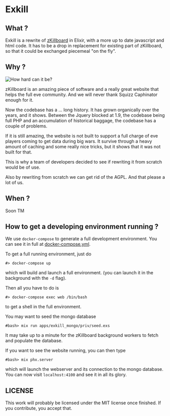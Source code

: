 # Exkill

## What ?

Exkill is a rewrite of [zKillboard](https://zkillboard.com/) in Elixir, with a more up to date javascript and html code. It has to be a drop in replacement for existing part of zKillboard, so that it could be exchanged piecemeal "on the fly".

## Why ?
![How hard can it be?](http://i.imgur.com/RGSwt62.jpg)

zKillboard is an amazing piece of software and a really great website that helps the full eve community. And we will never thank Squizz Caphinator enough for it.

Now the codebase has a ... long history. It has grown organically over the years, and it shows. Between the Jquery blocked at 1.9, the codebase being full PHP and an accumulation of historical baggage, the codebase has a couple of problems.

If it is still amazing, the website is not built to support a full charge of eve players coming to get data during big wars. It survive through a heavy amount of caching and some really nice tricks, but it shows that it was not built for that.

This is why a team of developers decided to see if rewriting it from scratch would be of use.

Also by rewriting from scratch we can get rid of the AGPL. And that please a lot of us.

## When ?

Soon TM

## How to get a developing environment running ?

We use `docker-compose` to generate a full development environment.
You can see it in full at [docker-compose.yml](docker-compose.yml).

To get a full running environment, just do 
```
#> docker-compose up
```

which will build and launch a full environment. (you can launch it in the background with the `-d` flag).

Then all you have to do is
```
#> docker-compose exec web /bin/bash
```
to get a shell in the full environment.

You may want to seed the mongo database
```
#bash> mix run apps/exkill_mongo/priv/seed.exs
```

It may take up to a minute for the zKillboard background workers to fetch and populate the database.

If you want to see the website running, you can then type
```
#bash> mix phx.server
```
which will launch the webserver and its connection to the mongo database.
You can now visit `localhost:4100` and see it in all its glory.


## LICENSE

This work will probably be licensed under the MIT license once finished. If you contribute, you accept that.
